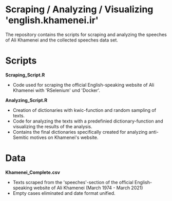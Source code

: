 # Scraping / Analyzing / Visualizing 'english.khamenei.ir'

The repository contains the scripts for scraping and analyzing the speeches of Ali Khamenei and the collected speeches data set.

# Scripts
**Scraping_Script.R**
- Code used for scraping the official English-speaking website of Ali Khamenei with 'RSelenium' und 'Docker'.

**Analyzing_Script.R**
- Creation of dictionaries with kwic-function and random sampling of texts.
- Code for analyzing the texts with a predefinied dictionary-function and visualizing the results of the analysis.
- Contains the final dictionaries specifically created for analyzing anti-Semitic motives on Khamenei's website.
  
# Data
**Khamenei_Complete.csv**
- Texts scraped from the 'speeches'-section of the official English-speaking website of Ali Khamenei (March 1974 - March 2021)
- Empty cases eliminated and date format unified.
